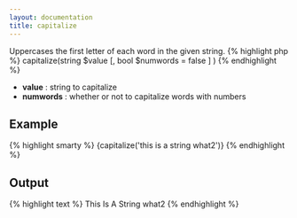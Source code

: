 ```yaml
---
layout: documentation
title: capitalize 
---
```


Uppercases the first letter of each word in the given string.
{% highlight php %}
capitalize(string $value [, bool $numwords = false ] )
{% endhighlight %}

* **value** : string to capitalize
* **numwords** : whether or not to capitalize words with numbers

## Example
{% highlight smarty %}
{capitalize('this is a string what2')}
{% endhighlight %}

## Output
{% highlight text %}
This Is A String what2
{% endhighlight %}